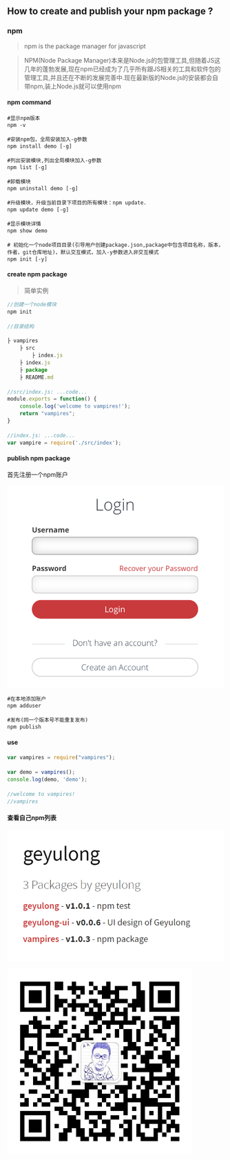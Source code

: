 ## How to create and publish your npm package ?

### npm
> npm is the package manager for javascript

> NPM(Node Package Manager)本来是Node.js的包管理工具,但随着JS这几年的蓬勃发展,现在npm已经成为了几乎所有跟JS相关的工具和软件包的管理工具,并且还在不断的发展完善中.现在最新版的Node.js的安装都会自带npm,装上Node.js就可以使用npm

#### npm command

```shell
#显示npm版本
npm -v

#安装npm包，全局安装加入-g参数
npm install demo [-g]

#列出安装模块,列出全局模块加入-g参数
npm list [-g]

#卸载模块
npm uninstall demo [-g]

#升级模块，升级当前目录下项目的所有模块：npm update.
npm update demo [-g]

#显示模块详情
npm show demo

# 初始化一个node项目目录(引导用户创建package.json,package中包含项目名称，版本，作者，git仓库地址)，默认交互模式，加入-y参数进入非交互模式
npm init [-y]
```

#### create npm package

> 简单实例

```js
//创建一个node模块
npm init

//目录结构

├ vampires
    ├ src
        ├ index.js
    ├ index.js
    ├ package
    ├ README.md

//src/index.js: ...code...
module.exports = function() {
    console.log('welcome to vampires!');
    return "vampires";
}

//index.js: ...code...
var vampire = require('./src/index');

```

#### publish npm package

首先注册一个npm账户

![npm](images/npm_login.png)

```shell
#在本地添加账户
npm adduser

#发布(同一个版本号不能重复发布)
npm publish
```

#### use

```js
var vampires = require("vampires");

var demo = vampires();
console.log(demo, 'demo');

//welcome to vampires!
//vampires
```

#### 查看自己npm列表

![npmlist](images/npm_list.png)

![qrcode](images/qrcode.jpg)
